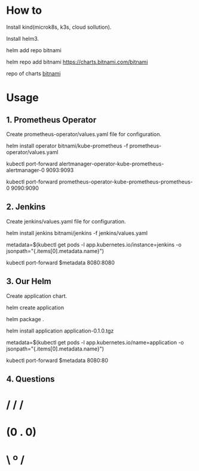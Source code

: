 # How to 

Install kind(microk8s, k3s, cloud sollution).

Install helm3.

helm add repo bitnami

helm repo add bitnami https://charts.bitnami.com/bitnami

repo of charts [bitnami](https://github.com/bitnami/charts/tree/master/bitnami)

# Usage

## 1. Prometheus Operator

Create prometheus-operator/values.yaml file for configuration.

helm install operator bitnami/kube-prometheus -f prometheus-operator/values.yaml

kubectl port-forward alertmanager-operator-kube-prometheus-alertmanager-0 9093:9093

kubectl port-forward prometheus-operator-kube-prometheus-prometheus-0 9090:9090

## 2. Jenkins

Create jenkins/values.yaml file for configuration.

helm install jenkins bitnami/jenkins -f jenkins/values.yaml

metadata=$(kubectl get pods -l app.kubernetes.io/instance=jenkins -o jsonpath="{.items[0].metadata.name}")

kubectl port-forward $metadata 8080:8080

## 3. Our Helm

Create application chart.

helm create application

helm package .

helm install application application-0.1.0.tgz


metadata=$(kubectl get pods -l app.kubernetes.io/name=application -o jsonpath="{.items[0].metadata.name}")

kubectl port-forward $metadata 8080:80

## 4. Questions
#    / / / 
#   (0 . 0)
#    \ º /
#
